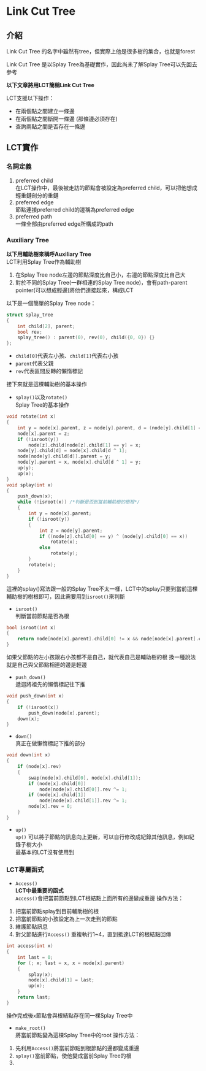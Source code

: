 # Link Cut Tree

## 介紹
Link Cut Tree 的名字中雖然有tree，但實際上他是很多樹的集合，也就是forest  
  
Link Cut Tree 是以Splay Tree為基礎實作，因此尚未了解Splay Tree可以先回去參考  
  
**以下文章將用LCT簡稱Link Cut Tree**  

LCT支援以下操作：
- 在兩個點之間建立一條邊
- 在兩個點之間斷開一條邊 (那條邊必須存在)
- 查詢兩點之間是否存在一條邊

## LCT實作
### 名詞定義
1. preferred child  
在LCT操作中，最後被走訪的節點會被設定為preferred child，可以把他想成輕重鏈剖分的重鏈  
2. preferred edge  
節點連接preferred child的邊稱為preferred edge  
3. preferred path  
一條全部由preferred edge所構成的path  

### Auxiliary Tree  
**以下用輔助樹來稱呼Auxiliary Tree**  
LCT利用Splay Tree作為輔助樹  
1. 在Splay Tree node左邊的節點深度比自己小，右邊的節點深度比自己大
2. 對於不同的Splay Tree(一群相連的Splay Tree node)，會有path-parent pointer(可以想成輕邊)將他們連接起來，構成LCT  

以下是一個簡單的Splay Tree node：
```cpp
struct splay_tree
{
    int child[2], parent;
    bool rev;
    splay_tree() : parent(0), rev(0), child({0, 0}) {}
};
```
- ``child[0]``代表左小孩、``child[1]``代表右小孩
- ``parent``代表父親
- ``rev``代表區間反轉的懶惰標記

接下來就是這棵輔助樹的基本操作
- ``splay()``以及``rotate()``  
Splay Tree的基本操作
```cpp
void rotate(int x)
{
    int y = node[x].parent, z = node[y].parent, d = (node[y].child[1] == x);
    node[x].parent = z;
    if (!isroot(y))
        node[z].child[node[z].child[1] == y] = x;
    node[y].child[d] = node[x].child[d ^ 1];
    node[node[y].child[d]].parent = y;
    node[y].parent = x, node[x].child[d ^ 1] = y;
    up(y);
    up(x);
}
void splay(int x)
{
    push_down(x);
    while (!isroot(x)) /*判斷是否到當前輔助樹的樹根*/
    {
        int y = node[x].parent;
        if (!isroot(y))
        {
            int z = node[y].parent;
            if ((node[z].child[0] == y) ^ (node[y].child[0] == x))
                rotate(x);
            else
                rotate(y);
        }
        rotate(x);
    }
}
```
這裡的splay()寫法跟一般的Splay Tree不太一樣，LCT中的splay只要到當前這棵輔助樹的樹根即可，因此需要用到``isroot()``來判斷
- ``isroot()``  
判斷當前節點是否為根
```cpp
bool isroot(int x)
{
    return node[node[x].parent].child[0] != x && node[node[x].parent].child[1] != x;
}
```
如果父節點的左小孩跟右小孩都不是自己，就代表自己是輔助樹的根
換一種說法就是自己與父節點相連的邊是輕邊

- ``push_down()``  
遞迴將祖先的懶惰標記往下推
```cpp
void push_down(int x)
{
    if (!isroot(x))
        push_down(node[x].parent);
    down(x);
}
```

- ``down()``  
真正在做懶惰標記下推的部分
```cpp
void down(int x)
{
    if (node[x].rev)
    {
        swap(node[x].child[0], node[x].child[1]);
        if (node[x].child[0])
            node[node[x].child[0]].rev ^= 1;
        if (node[x].child[1])
            node[node[x].child[1]].rev ^= 1;
        node[x].rev = 0;
    }
}
```

- ``up()``  
``up()`` 可以將子節點的訊息向上更新，可以自行修改成紀錄其他訊息，例如紀錄子樹大小  
最基本的LCT沒有使用到  

### LCT專屬函式

- ``Access()``  
**LCT中最重要的函式**  
``Access()``會把當前節點到LCT根結點上面所有的邊變成重邊
操作方法：
1. 把當前節點splay到目前輔助樹的根
2. 把當前節點的小孩設定為上一次走到的節點
3. 維護節點訊息
4. 對父節點進行``Access()``
重複執行1~4，直到抵達LCT的根結點回傳
```cpp
int access(int x)
{
    int last = 0;
    for (; x; last = x, x = node[x].parent)
    {
        splay(x);
        node[x].child[1] = last;
        up(x);
    }
    return last;
}
```
操作完成後``x``節點會與根結點存在同一棵Splay Tree中

- ``make_root()``  
將當前節點變為這棵Splay Tree中的root
操作方法：
1. 先利用``Access()``將當前節點到根節點的邊都變成重邊
2. ``splay()``當前節點，使他變成當前Splay Tree的根
3. 